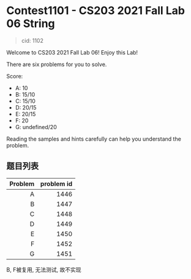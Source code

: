 # Contest1101 - CS203 2021 Fall Lab 06 String

> cid: 1102

Welcome to CS203 2021 Fall Lab 06! Enjoy this Lab!

There are six problems for you to solve.

Score:

+ A: 10
+ B: 15/10
+ C: 15/10
+ D: 20/15
+ E: 20/15
+ F: 20
+ G: undefined/20

Reading the samples and hints carefully can help you understand the problem.

## 题目列表

| Problem | problem id |
|--------:|-----------:|
|       A |       1446 |
|       B |       1447 |
|       C |       1448 |
|       D |       1449 |
|       E |       1450 |
|       F |       1452 |
|       G |       1451 |

B, F被复用, 无法测试, 故不实现
